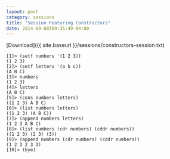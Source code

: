```yaml
---
layout: post
category: sessions
title: "Session Featuring Constructors"
date: 2014-09-08T09:35:49-04:00
---
```


[Download]({{ site.baseurl }}/sessions/constructors-session.txt)

```
[1]> (setf numbers '(1 2 3))
(1 2 3)
[2]> (setf letters '(a b c))
(A B C)
[3]> numbers
(1 2 3)
[4]> letters
(A B C)
[5]> (cons numbers letters)
((1 2 3) A B C)
[6]> (list numbers letters)
((1 2 3) (A B C))
[7]> (append numbers letters)
(1 2 3 A B C)
[8]> (list numbers (cdr numbers) (cddr numbers))
((1 2 3) (2 3) (3))
[9]> (append numbers (cdr numbers) (cddr numbers))
(1 2 3 2 3 3)
[10]> (bye)
```